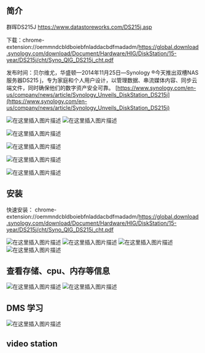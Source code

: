 

## 简介

群晖DS215J
https://www.datastoreworks.com/DS215j.asp

下载：chrome-extension://oemmndcbldboiebfnladdacbdfmadadm/https://global.download.synology.com/download/Document/Hardware/HIG/DiskStation/15-year/DS215j/cht/Syno_QIG_DS215j_cht.pdf




发布时间：贝尔维尤，华盛顿—2014年11月25日—Synology ®今天推出双槽NAS服务器DS215 j，专为家庭和个人用户设计，以管理数据、串流媒体内容、同步云端文件，同时确保他们的数字资产安全可靠。
[https://www.synology.com/en-us/company/news/article/Synology_Unveils_DiskStation_DS215j](https://www.synology.com/en-us/company/news/article/Synology_Unveils_DiskStation_DS215j)

![在这里插入图片描述](https://i-blog.csdnimg.cn/blog_migrate/4ec20c293aa47db79ecad219862461e2.png)
![在这里插入图片描述](https://i-blog.csdnimg.cn/blog_migrate/19e0cc19bb86f4ca0e9ed6476b126ffb.png)

![在这里插入图片描述](https://i-blog.csdnimg.cn/blog_migrate/28048c534b31fa5efa19b59ba12bd682.png)

![在这里插入图片描述](https://i-blog.csdnimg.cn/blog_migrate/7e369e4af0250cfb22b73845a091770c.png)

![在这里插入图片描述](https://i-blog.csdnimg.cn/blog_migrate/4a7a2715e848d01738ed82e2cacf5db6.png)


![在这里插入图片描述](https://i-blog.csdnimg.cn/blog_migrate/5d38029cc87be23f45b027e48047d221.png)

## 安装


快速安装： chrome-extension://oemmndcbldboiebfnladdacbdfmadadm/https://global.download.synology.com/download/Document/Hardware/HIG/DiskStation/15-year/DS215j/cht/Syno_QIG_DS215j_cht.pdf





![在这里插入图片描述](https://i-blog.csdnimg.cn/blog_migrate/4c48482864926b211f337ecb4b65f838.png)
![在这里插入图片描述](https://i-blog.csdnimg.cn/blog_migrate/e3202099e7d0b0b82307080ea935e0c8.png)
![在这里插入图片描述](https://i-blog.csdnimg.cn/blog_migrate/92debf4d8973572843bcf3eaa450b307.png)
![在这里插入图片描述](https://i-blog.csdnimg.cn/blog_migrate/0a5999b5010523f374c018dbda0e835b.png#pic_center)


## 查看存储、cpu、内存等信息
![在这里插入图片描述](https://i-blog.csdnimg.cn/blog_migrate/fe8c3890b920fcab9afd0c3a727672e1.png#pic_center)
![在这里插入图片描述](https://i-blog.csdnimg.cn/blog_migrate/7d59b71136fa47f29fac18475ba70d8d.png)

## DMS 学习

![在这里插入图片描述](https://i-blog.csdnimg.cn/blog_migrate/cbbc946fe99e63d0d70d7b0381fcf858.png)

## video station

